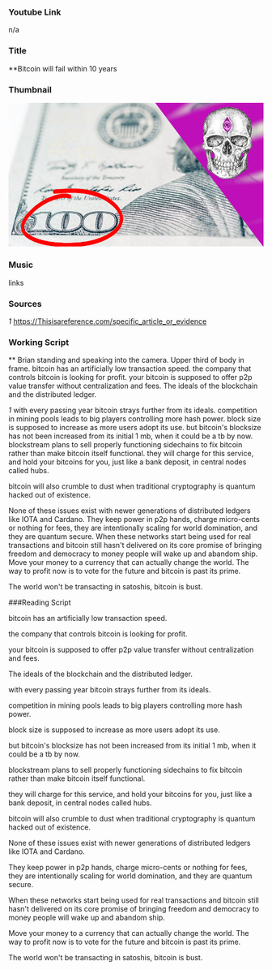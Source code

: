 ### Youtube Link ###
n/a

### Title
**Bitcoin will fail within 10 years 

### Thumbnail
![Image](/Thumbnails/Example.jpg)

### Music
links

### Sources
*1* https://Thisisareference.com/specific_article_or_evidence


### Working Script

** Brian standing and speaking into the camera. Upper third of body in frame.
bitcoin has an artificially low transaction speed.
the company that controls bitcoin is looking for profit.
your bitcoin is supposed to offer p2p value transfer without centralization and fees.
The ideals of the blockchain and the distributed ledger.

*1* with every passing year bitcoin strays further from its ideals. 
competition in mining pools leads to big players controlling more hash power.
block size is supposed to increase as more users adopt its use.
but bitcoin's blocksize has not been increased from its initial 1 mb, when it could be a tb by now.
blockstream plans to sell properly functioning sidechains to fix bitcoin rather than make bitcoin itself functional.
they will charge for this service, and hold your bitcoins for you, just like a bank deposit, in central nodes called hubs.

bitcoin will also crumble to dust when traditional cryptography is quantum hacked out of existence.

None of these issues exist with newer generations of distributed ledgers like IOTA and Cardano.
They keep power in p2p hands, charge micro-cents or nothing for fees, they are intentionally scaling for world domination, and they are quantum secure.
When these networks start being used for real transactions and bitcoin still hasn't delivered on its core promise of bringing freedom and democracy to money people will wake up and abandom ship.
Move your money to a currency that can actually change the world. The way to profit now is to vote for the future and bitcoin is past its prime.

The world won't be transacting in satoshis, bitcoin is bust.


###Reading Script 

bitcoin has an artificially low transaction speed.

the company that controls bitcoin is looking for profit.

your bitcoin is supposed to offer p2p value transfer without centralization and fees.

The ideals of the blockchain and the distributed ledger.

with every passing year bitcoin strays further from its ideals.

competition in mining pools leads to big players controlling more hash power.

block size is supposed to increase as more users adopt its use.

but bitcoin's blocksize has not been increased from its initial 1 mb, when it could be a tb by now.

blockstream plans to sell properly functioning sidechains to fix bitcoin rather than make bitcoin itself functional.

they will charge for this service, and hold your bitcoins for you, just like a bank deposit, in central nodes called hubs.

bitcoin will also crumble to dust when traditional cryptography is quantum hacked out of existence.

None of these issues exist with newer generations of distributed ledgers like IOTA and Cardano.

They keep power in p2p hands, charge micro-cents or nothing for fees, they are intentionally scaling for world domination, and they are quantum secure.

When these networks start being used for real transactions and bitcoin still hasn't delivered on its core promise of bringing freedom and democracy to money people will wake up and abandom ship.

Move your money to a currency that can actually change the world. The way to profit now is to vote for the future and bitcoin is past its prime.

The world won't be transacting in satoshis, bitcoin is bust.



